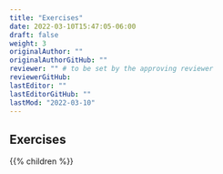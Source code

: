 ```yaml
---
title: "Exercises"
date: 2022-03-10T15:47:05-06:00
draft: false
weight: 3
originalAuthor: ""
originalAuthorGitHub: ""
reviewer: "" # to be set by the approving reviewer
reviewerGitHub:
lastEditor: ""
lastEditorGitHub: ""
lastMod: "2022-03-10"
---
```


## Exercises

{{% children %}}